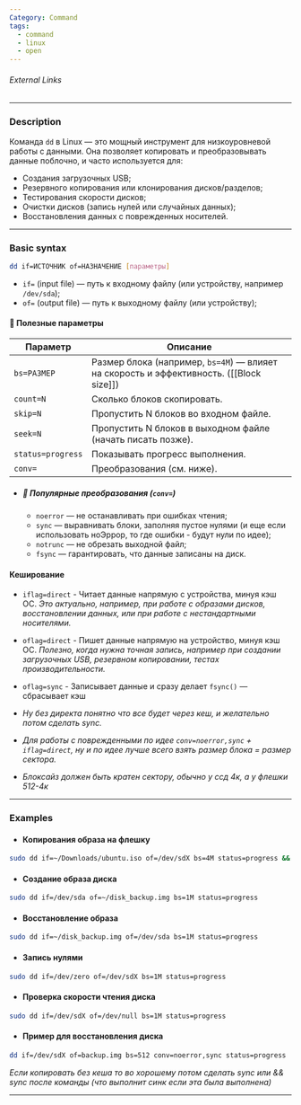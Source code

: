 ```yaml
---
Category: Command
tags:
  - command
  - linux
  - open
---
```

###### External Links

---
### Description
Команда `dd` в Linux — это мощный инструмент для низкоуровневой работы с данными. Она позволяет копировать и преобразовывать данные поблочно, и часто используется для:
- Создания загрузочных USB;
- Резервного копирования или клонирования дисков/разделов;
- Тестирования скорости дисков;
- Очистки дисков (запись нулей или случайных данных);
- Восстановления данных с поврежденных носителей.

---
### Basic syntax
```bash
dd if=ИСТОЧНИК of=НАЗНАЧЕНИЕ [параметры]
```
- `if=` (input file) — путь к входному файлу (или устройству, например `/dev/sda`);
- `of=` (output file) — путь к выходному файлу (или устройству);


#### 🔧 Полезные параметры

| Параметр          | Описание                                                                                |
| ----------------- | --------------------------------------------------------------------------------------- |
| `bs=РАЗМЕР`       | Размер блока (например, `bs=4M`) — влияет на скорость и эффективность. ([[Block size]]) |
| `count=N`         | Сколько блоков скопировать.                                                             |
| `skip=N`          | Пропустить N блоков во входном файле.                                                   |
| `seek=N`          | Пропустить N блоков в выходном файле (начать писать позже).                             |
| `status=progress` | Показывать прогресс выполнения.                                                         |
| `conv=`           | Преобразования (см. ниже).                                                              |

- ##### 🔄 Популярные преобразования (`conv=`)
	- `noerror` — не останавливать при ошибках чтения;
	- `sync` — выравнивать блоки, заполняя пустое нулями (и еще если использовать ноЭррор, то где ошибки - будут нули по идее);
	- `notrunc` — не обрезать выходной файл;
	- `fsync` — гарантировать, что данные записаны на диск.

#### Кеширование
- `iflag=direct` - Читает данные напрямую с устройства, минуя кэш ОС. *Это актуально, например, при работе с образами дисков, восстановлении данных, или при работе с нестандартными носителями.*
- `oflag=direct` - Пишет данные напрямую на устройство, минуя кэш ОС. *Полезно, когда нужна точная запись, например при создании загрузочных USB, резервном копировании, тестах производительности.*
- `oflag=sync` - Записывает данные и сразу делает `fsync()` — сбрасывает кэш

- *Ну без директа понятно что все будет через кеш, и желательно потом сделать sync.*
- *Для работы с поврежденными по идее `conv=noerror,sync` + `iflag=direct`, ну и по идее лучше всего взять размер блока = размер сектора.*
- *Блоксайз должен быть кратен сектору, обычно у ссд 4к, а у флешки 512-4к*

---
### Examples
- #### Копирования образа на флешку
```bash
sudo dd if=~/Downloads/ubuntu.iso of=/dev/sdX bs=4M status=progress && sync
```
- #### Создание образа диска
```bash
sudo dd if=/dev/sda of=~/disk_backup.img bs=1M status=progress
```
- #### Восстановление образа
```bash
sudo dd if=~/disk_backup.img of=/dev/sda bs=1M status=progress
```
- #### Запись нулями
```bash
sudo dd if=/dev/zero of=/dev/sdX bs=1M status=progress
```
- #### Проверка скорости чтения диска
```bash
sudo dd if=/dev/sdX of=/dev/null bs=1M status=progress
```
- #### Пример для восстановления диска
```bash
dd if=/dev/sdX of=backup.img bs=512 conv=noerror,sync status=progress
```

*Если копировать без кеша то во хорошему потом сделать sync или && sync после команды (что выполнит синк если эта была выполнена)*

---


